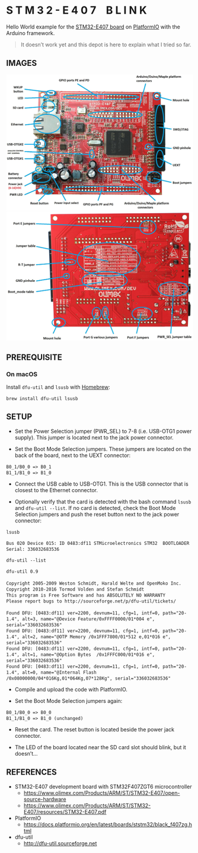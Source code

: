 # S T M 3 2 - E 4 0 7    B L I N K

Hello World example for the [STM32-E407 board](https://www.olimex.com/Products/ARM/ST/STM32-E407/open-source-hardware) on [PlatformIO](https://platformio.org) with the Arduino framework.

> It doesn’t work yet and this depot is here to explain what I tried so far.

## IMAGES

![](./images/STM32-E407-9_1.jpg)
![](./images/STM32-E407-10_1.jpg)


## PREREQUISITE

### On macOS

Install `dfu-util` and `lsusb` with [Homebrew](https://brew.sh):

    brew install dfu-util lsusb


## SETUP

- Set the Power Selection jumper (PWR_SEL) to 7-8 (i.e. USB-OTG1 power supply). This jumper is located next to the jack power connector.

- Set the Boot Mode Selection jumpers. These jumpers are located on the back of the board, next to the UEXT connector:

```
B0_1/B0_0 => B0_1
B1_1/B1_0 => B1_0
````

- Connect the USB cable to USB-OTG1. This is the USB connector that is closest to the Ethernet connector.

- Optionally verify that the card is detected with the bash command `lsusb` and `dfu-util --list`. If no card is detected, check the Boot Mode Selection jumpers and push the reset button next to the jack power connector:

```
lsusb
```
```
Bus 020 Device 015: ID 0483:df11 STMicroelectronics STM32  BOOTLOADER  Serial: 336032683536
```
```
dfu-util --list
```
```
dfu-util 0.9

Copyright 2005-2009 Weston Schmidt, Harald Welte and OpenMoko Inc.
Copyright 2010-2016 Tormod Volden and Stefan Schmidt
This program is Free Software and has ABSOLUTELY NO WARRANTY
Please report bugs to http://sourceforge.net/p/dfu-util/tickets/

Found DFU: [0483:df11] ver=2200, devnum=11, cfg=1, intf=0, path="20-1.4", alt=3, name="@Device Feature/0xFFFF0000/01*004 e", serial="336032683536"
Found DFU: [0483:df11] ver=2200, devnum=11, cfg=1, intf=0, path="20-1.4", alt=2, name="@OTP Memory /0x1FFF7800/01*512 e,01*016 e", serial="336032683536"
Found DFU: [0483:df11] ver=2200, devnum=11, cfg=1, intf=0, path="20-1.4", alt=1, name="@Option Bytes  /0x1FFFC000/01*016 e", serial="336032683536"
Found DFU: [0483:df11] ver=2200, devnum=11, cfg=1, intf=0, path="20-1.4", alt=0, name="@Internal Flash  /0x08000000/04*016Kg,01*064Kg,07*128Kg", serial="336032683536"
```

- Compile and upload the code with PlatformIO.

- Set the Boot Mode Selection jumpers again:

```
B0_1/B0_0 => B0_0
B1_1/B1_0 => B1_0 (unchanged)
```

- Reset the card. The reset button is located beside the power jack connector.

- The LED of the board located near the SD card slot should blink, but it doesn’t...


## REFERENCES

- STM32-E407 development board with STM32F407ZGT6 microcontroller
  - https://www.olimex.com/Products/ARM/ST/STM32-E407/open-source-hardware
  - https://www.olimex.com/Products/ARM/ST/STM32-E407/resources/STM32-E407.pdf
- PlatformIO
  - https://docs.platformio.org/en/latest/boards/ststm32/black_f407zg.html
- dfu-util
  - http://dfu-util.sourceforge.net
